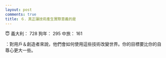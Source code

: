 ```yaml
---
layout: post
comments: true
title: ６．真正讓技術產生實際意義的是
---
```


:innocent: 義大利： 728 狗年： 295 中旅： 161


：對用戶＆創造者來說，他們會如何使用這些技術改變世界。你的目標要比你的自尊心更大一些。
